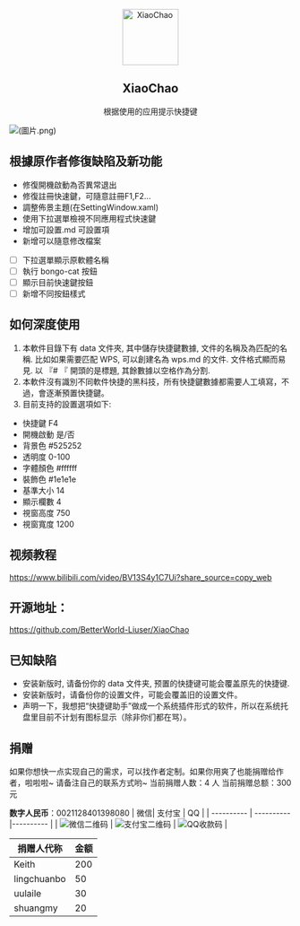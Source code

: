 <p align="center">
 <img width="100px" src="https://raw.githubusercontent.com/BetterWorld-Liuser/XiaoChao/master/resources/document.ico" align="center" alt="XiaoChao" />
 <h2 align="center">XiaoChao</h2>
 <p align="center">根据使用的应用提示快捷键</p>
</p>



![(圖片.png)](https://raw.githubusercontent.com/jafeeye/XiaoChao/refs/heads/master/picture/%E5%9C%96%E7%89%87.png)


## 根據原作者修復缺陷及新功能
- 修復開機啟動為否異常退出
- 修復註冊快速鍵，可隨意註冊F1,F2...
- 調整佈景主題(在SettingWindow.xaml)
- 使用下拉選單檢視不同應用程式快速鍵
- 增加可設置.md 可設置項
- 新增可以隨意修改檔案
- [ ] 下拉選單顯示原軟體名稱
- [ ] 執行 bongo-cat 按鈕
- [ ] 顯示目前快速鍵按鈕
- [ ] 新增不同按鈕樣式

## 如何深度使用

1. 本軟件目錄下有 data 文件夾, 其中儲存快捷鍵數據, 文件的名稱及為匹配的名稱. 比如如果需要匹配 WPS, 可以創建名為 wps.md 的文件. 文件格式顯而易見. 以 『# 『 開頭的是標題, 其餘數據以空格作為分割.
2. 本軟件沒有識別不同軟件快捷的黑科技，所有快捷鍵數據都需要人工填寫，不過，會逐漸預置快捷鍵。
3. 目前支持的設置選項如下:

- 快捷鍵 F4
- 開機啟動 是/否
- 背景色 #525252
- 透明度 0-100
- 字體顏色 #ffffff
- 裝飾色 #1e1e1e
- 基準大小 14
- 顯示欄數 4
- 視窗高度 750
- 視窗寬度 1200

## 视频教程

https://www.bilibili.com/video/BV13S4y1C7Ui?share_source=copy_web

## 开源地址：

https://github.com/BetterWorld-Liuser/XiaoChao


## 已知缺陷

- 安装新版时, 请备份你的 data 文件夹, 预置的快捷键可能会覆盖原先的快捷键.
- 安装新版时，请备份你的设置文件，可能会覆盖旧的设置文件。
- 声明一下，我想把“快捷键助手”做成一个系统插件形式的软件，所以在系统托盘里目前不计划有图标显示（除非你们都在骂）。

## 捐赠

如果你想快一点实现自己的需求，可以找作者定制。如果你用爽了也能捐赠给作者，啦啦啦~
请备注自己的联系方式哟~
当前捐赠人数：4 人
当前捐赠总额：300 元


**数字人民币**：0021128401398080
| 微信| 支付宝 | QQ |
| ---------- | ---------- |---------- |
| ![微信二维码](https://github.com/BetterWorld-Liuser/XiaoChao/blob/master/picture/微信收款.png) |  ![支付宝二维码](https://github.com/BetterWorld-Liuser/XiaoChao/blob/master/picture/支付宝收款.jpg) | ![QQ收款码](https://github.com/BetterWorld-Liuser/XiaoChao/blob/master/picture/QQ收款码.png) |

| 捐赠人代称  | 金额 |
| ----------- | ---- |
| Keith       | 200  |
| lingchuanbo | 50   |
| uulaile     | 30   | 
| shuangmy    | 20   |



